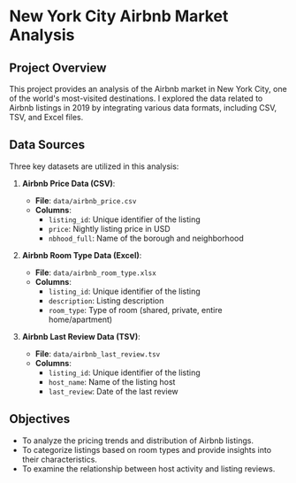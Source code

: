 # New York City Airbnb Market Analysis  

## Project Overview  

This project provides an analysis of the Airbnb market in New York City, one of the world's most-visited destinations. I explored the data related to Airbnb listings in 2019 by integrating various data formats, including CSV, TSV, and Excel files.  

## Data Sources  

Three key datasets are utilized in this analysis:  

1. **Airbnb Price Data (CSV)**:  
   - **File**: `data/airbnb_price.csv`  
   - **Columns**:   
     - `listing_id`: Unique identifier of the listing  
     - `price`: Nightly listing price in USD  
     - `nbhood_full`: Name of the borough and neighborhood   

2. **Airbnb Room Type Data (Excel)**:  
   - **File**: `data/airbnb_room_type.xlsx`  
   - **Columns**:   
     - `listing_id`: Unique identifier of the listing  
     - `description`: Listing description  
     - `room_type`: Type of room (shared, private, entire home/apartment)  

3. **Airbnb Last Review Data (TSV)**:  
   - **File**: `data/airbnb_last_review.tsv`  
   - **Columns**:   
     - `listing_id`: Unique identifier of the listing  
     - `host_name`: Name of the listing host  
     - `last_review`: Date of the last review  

## Objectives  

- To analyze the pricing trends and distribution of Airbnb listings.  
- To categorize listings based on room types and provide insights into their characteristics.  
- To examine the relationship between host activity and listing reviews.  
